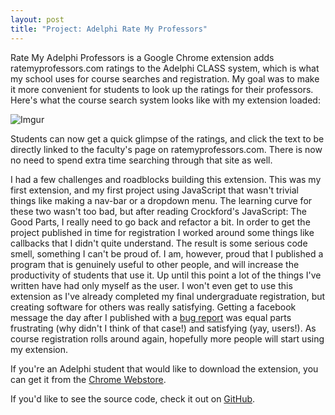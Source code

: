 ```yaml
---
layout: post
title: "Project: Adelphi Rate My Professors"
---
```


Rate My Adelphi Professors is a Google Chrome extension adds ratemyprofessors.com ratings to the Adelphi CLASS system, which is what my school uses for course searches and registration.  My goal was to make it more convenient for students to look up the ratings for their professors. Here's what the course search system looks like with my extension loaded:

![Imgur](http://i.imgur.com/rq1LqH5.png)

Students can now get a quick glimpse of the ratings, and click the text to be directly linked to the faculty's page on ratemyprofessors.com.  There is now no need to spend extra time searching through that site as well.

I had a few challenges and roadblocks building this extension. This was my first extension, and my first project using JavaScript that wasn't trivial things like making a nav-bar or a dropdown menu. The learning curve for these two wasn't too bad, but after reading Crockford's JavaScript: The Good Parts, I really need to go back and refactor a bit.  In order to get the project published in time for registration I worked around some things like callbacks that I didn't quite understand. The result is some serious code smell, something I can't be proud of. I am, however, proud that I published a program that is genuinely useful to other people, and will increase the productivity of students that use it.  Up until this point a lot of the things I've written have had only myself as the user. I won't even get to use this extension as I've already completed my final undergraduate registration, but creating software for others was really satisfying. Getting a facebook message the day after I published with a [bug report](https://github.com/MichaelVessia/adelphi-ratemyprofessor/issues/3) was equal parts frustrating (why didn't I think of that case!) and satisfying (yay, users!). As course registration rolls around again, hopefully more people will start using my extension.

If you're an Adelphi student that would like to download the extension, you can get it from the [Chrome Webstore](https://chrome.google.com/webstore/detail/rate-my-adelphi-professor/iobfioijbmdepcnpmaldbblkbhiceedc).

If you'd like to see the source code, check it out on [GitHub](https://github.com/MichaelVessia/adelphi-ratemyprofessor).
